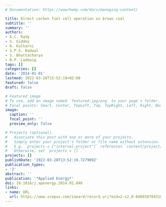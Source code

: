```yaml
---
# Documentation: https://wowchemy.com/docs/managing-content/

title: Direct carbon fuel cell operation on brown coal
subtitle: ''
summary: ''
authors:
- A.C. Rady
- S. Giddey
- A. Kulkarni
- S.P.S. Badwal
- S. Bhattacharya
- B.P. Ladewig
tags: []
categories: []
date: '2014-01-01'
lastmod: 2022-03-28T15:52:19+02:00
featured: false
draft: false

# Featured image
# To use, add an image named `featured.jpg/png` to your page's folder.
# Focal points: Smart, Center, TopLeft, Top, TopRight, Left, Right, BottomLeft, Bottom, BottomRight.
image:
  caption: ''
  focal_point: ''
  preview_only: false

# Projects (optional).
#   Associate this post with one or more of your projects.
#   Simply enter your project's folder or file name without extension.
#   E.g. `projects = ["internal-project"]` references `content/project/deep-learning/index.md`.
#   Otherwise, set `projects = []`.
projects: []
publishDate: '2022-03-28T13:52:19.727909Z'
publication_types:
- '2'
abstract: ''
publication: '*Applied Energy*'
doi: 10.1016/j.apenergy.2014.01.046
links:
- name: URL
  url: https://www.scopus.com/inward/record.uri?eid=2-s2.0-84893878431&doi=10.1016%2fj.apenergy.2014.01.046&partnerID=40&md5=ddb3ebff9e58bc6cf6ddec7d7f4b69cf
---
```

